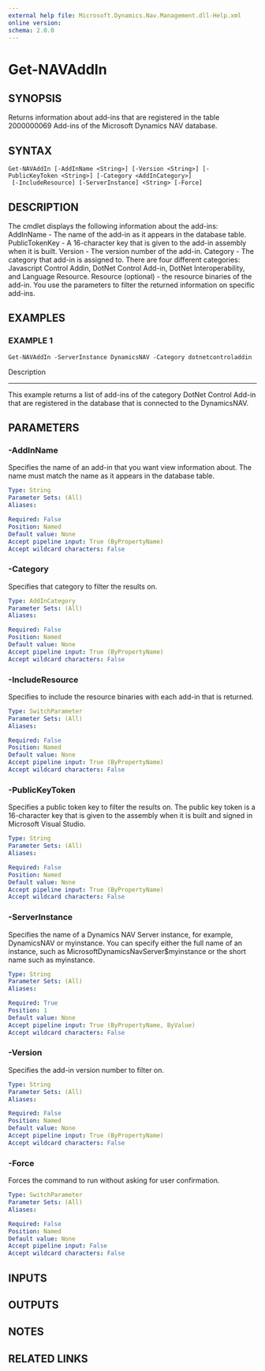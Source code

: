 ```yaml
---
external help file: Microsoft.Dynamics.Nav.Management.dll-Help.xml
online version: 
schema: 2.0.0
---
```


# Get-NAVAddIn

## SYNOPSIS
Returns information about add-ins that are registered in the table 2000000069 Add-ins of the Microsoft Dynamics NAV database.

## SYNTAX

```
Get-NAVAddIn [-AddInName <String>] [-Version <String>] [-PublicKeyToken <String>] [-Category <AddInCategory>]
 [-IncludeResource] [-ServerInstance] <String> [-Force]
```

## DESCRIPTION
The cmdlet displays the following information about the add-ins:
AddInName - The name of the add-in as it appears in the database table.
PublicTokenKey - A 16-character key that is given to the add-in assembly when it is built.
Version - The version number of the add-in.
Category - The category that add-in is assigned to.
There are four different categories: Javascript Control Addin, DotNet Control Add-in, DotNet Interoperability, and Language Resource.
Resource (optional) - the resource binaries of the add-in.
You use the parameters to filter the returned information on specific add-ins.

## EXAMPLES

### EXAMPLE 1
```
Get-NAVAddIn -ServerInstance DynamicsNAV -Category dotnetcontroladdin
```

Description

-----------

This example returns a list of add-ins of the category DotNet Control Add-in that are registered in the database that is connected to the DynamicsNAV.

## PARAMETERS

### -AddInName
Specifies the name of an add-in that you want view information about.
The name must match the name as it appears in the database table.

```yaml
Type: String
Parameter Sets: (All)
Aliases: 

Required: False
Position: Named
Default value: None
Accept pipeline input: True (ByPropertyName)
Accept wildcard characters: False
```

### -Category
Specifies that category to filter the results on.

```yaml
Type: AddInCategory
Parameter Sets: (All)
Aliases: 

Required: False
Position: Named
Default value: None
Accept pipeline input: True (ByPropertyName)
Accept wildcard characters: False
```

### -IncludeResource
Specifies to include the resource binaries with each add-in that is returned.

```yaml
Type: SwitchParameter
Parameter Sets: (All)
Aliases: 

Required: False
Position: Named
Default value: None
Accept pipeline input: True (ByPropertyName)
Accept wildcard characters: False
```

### -PublicKeyToken
Specifies a public token key to filter the results on.
The public key token is a 16-character key that is given to the assembly when it is built and signed in Microsoft Visual Studio.

```yaml
Type: String
Parameter Sets: (All)
Aliases: 

Required: False
Position: Named
Default value: None
Accept pipeline input: True (ByPropertyName)
Accept wildcard characters: False
```

### -ServerInstance
Specifies the name of a Dynamics NAV Server instance, for example, DynamicsNAV or myinstance.
You can specify either the full name of an instance, such as MicrosoftDynamicsNavServer$myinstance or the short name such as myinstance.

```yaml
Type: String
Parameter Sets: (All)
Aliases: 

Required: True
Position: 1
Default value: None
Accept pipeline input: True (ByPropertyName, ByValue)
Accept wildcard characters: False
```

### -Version
Specifies the add-in version number to filter on.

```yaml
Type: String
Parameter Sets: (All)
Aliases: 

Required: False
Position: Named
Default value: None
Accept pipeline input: True (ByPropertyName)
Accept wildcard characters: False
```

### -Force
Forces the command to run without asking for user confirmation.

```yaml
Type: SwitchParameter
Parameter Sets: (All)
Aliases: 

Required: False
Position: Named
Default value: None
Accept pipeline input: False
Accept wildcard characters: False
```

## INPUTS

## OUTPUTS

## NOTES
## RELATED LINKS

